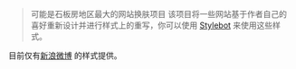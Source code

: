> 可能是石板房地区最大的网站换肤项目
该项目将一些网站基于作者自己的喜好重新设计并进行样式上的重写，你可以使用 [Stylebot](http://stylebot.me/) 来使用这些样式。

目前仅有[新浪微博](http://weibo.com/) 的样式提供。